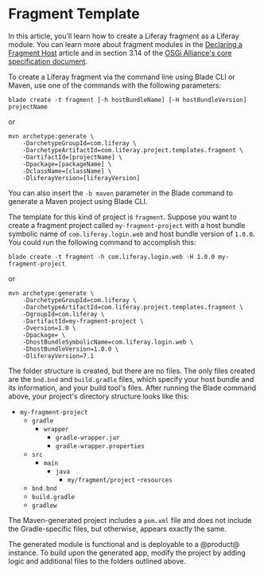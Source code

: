 # Fragment Template [](id=using-the-fragment-template)

In this article, you'll learn how to create a Liferay fragment as a Liferay
module. You can learn more about fragment modules in the
[Declaring a Fragment Host](/develop/tutorials/-/knowledge_base/7-0/overriding-a-modules-jsps#declaring-a-fragment-host)
article and in section 3.14 of the
[OSGi Alliance's core specification document](https://www.osgi.org/developer/downloads/release-6/).

To create a Liferay fragment via the command line using Blade CLI or
Maven, use one of the commands with the following parameters:

    blade create -t fragment [-h hostBundleName] [-H hostBundleVersion] projectName

or

    mvn archetype:generate \
        -DarchetypeGroupId=com.liferay \
        -DarchetypeArtifactId=com.liferay.project.templates.fragment \
        -DartifactId=[projectName] \
        -Dpackage=[packageName] \
        -DclassName=[className] \
        -DliferayVersion=[liferayVersion]

You can also insert the `-b maven` parameter in the Blade command to generate a
Maven project using Blade CLI.

The template for this kind of project is `fragment`. Suppose you want to create
a fragment project called `my-fragment-project` with a host bundle symbolic name
of `com.liferay.login.web` and host bundle version of `1.0.0`. You could run the
following command to accomplish this:

    blade create -t fragment -h com.liferay.login.web -H 1.0.0 my-fragment-project

or

    mvn archetype:generate \
        -DarchetypeGroupId=com.liferay \
        -DarchetypeArtifactId=com.liferay.project.templates.fragment \
        -DgroupId=com.liferay \
        -DartifactId=my-fragment-project \
        -Dversion=1.0 \
        -Dpackage= \
        -DhostBundleSymbolicName=com.liferay.login.web \
        -DhostBundleVersion=1.0.0 \
        -DliferayVersion=7.1

The folder structure is created, but there are no files. The only files created
are the `bnd.bnd` and `build.gradle` files, which specify your host bundle and
its information, and your build tool's files. After running the Blade command
above, your project's directory structure looks like this:

- `my-fragment-project`
    - `gradle`
        - `wrapper`
            - `gradle-wrapper.jar`
            - `gradle-wrapper.properties`
    - `src`
        - `main`
            - `java`
                - `my/fragment/project`
            -`resources`
    - `bnd.bnd`
    - `build.gradle`
    - `gradlew`

The Maven-generated project includes a `pom.xml` file and does not include the
Gradle-specific files, but otherwise, appears exactly the same.

The generated module is functional and is deployable to a @product@ instance. To
build upon the generated app, modify the project by adding logic and additional
files to the folders outlined above.
